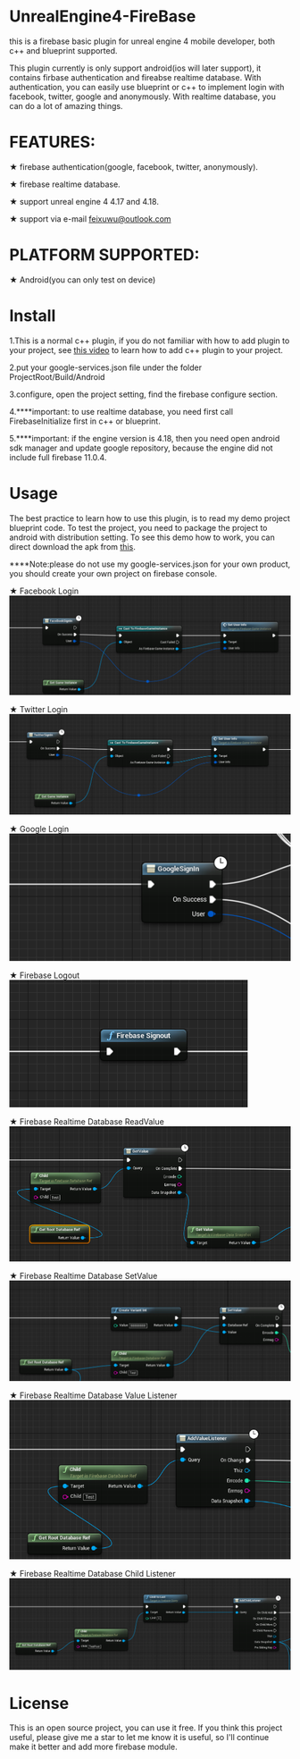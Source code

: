 # UnrealEngine4-FireBase
this is a firebase basic plugin for unreal engine 4 mobile developer, both c++ and blueprint supported.

This plugin currently is only support android(ios will later support), it contains firbase authentication and fireabse realtime database.
With authentication, you can easily use blueprint or c++ to implement login with facebook, twitter, google and anonymously.
With realtime database, you can do a lot of amazing things.


# FEATURES: 

★  firebase authentication(google, facebook, twitter, anonymously).

★  firebase realtime database.

★  support unreal engine 4 4.17 and 4.18.

★  support via e-mail feixuwu@outlook.com


# PLATFORM SUPPORTED:
★ Android(you can only test on device)



# Install

1.This is a normal c++ plugin, if you do not familiar with how to add plugin to your project,
see [this video](https://youtu.be/DRtkq0ewTz4) to learn how to add c++ plugin to your project.

2.put your google-services.json file under the folder ProjectRoot/Build/Android

3.configure, open the project setting, find the firebase configure section.

4.****important:  to use realtime database, you need first call FirebaseInitialize first in c++ or blueprint.

5.****important: if the engine version is 4.18, then you need open android sdk manager and update google repository,
because the engine did not include full firebase 11.0.4.


# Usage
  The best practice to learn how to use this plugin, is to read my demo project blueprint code. To test the project, you need to 
  package the project to android with distribution setting.
  To see this demo how to work, you can direct download the apk from [this](https://www.dropbox.com/s/tsv5ajjgymzcl5n/UEFireBase-Android-Shipping-armv7-es2.apk?dl=0).
  
  ****Note:please do not use my google-services.json for your own product, you should create your own project on firebase console.
  
  
★ Facebook Login
	![ScreenShot](docs/firebasefacebooklogin.PNG)
	
★ Twitter Login
	![ScreenShot](docs/firebasetwitter.PNG)
  
★ Google Login  
	![ScreenShot](docs/firebasegooglelogin.PNG)
	
★ Firebase Logout
	![ScreenShot](docs/firebaselogout.PNG)
  
★ Firebase Realtime Database ReadValue
	![ScreenShot](docs/firebasereadvalue.PNG)
	
★ Firebase Realtime Database SetValue
	![ScreenShot](docs/firebasesetvalue.PNG)
		
★ Firebase Realtime Database Value Listener
	![ScreenShot](docs/firebasevaluelistener.PNG)

★ Firebase Realtime Database Child Listener
	![ScreenShot](docs/firebasechildlistener.PNG)

  
# License
 This is an open source project, you can use it free. If you think this project useful, please give me a star to let me know 
it is useful, so I'll continue make it better and add more firebase module.
